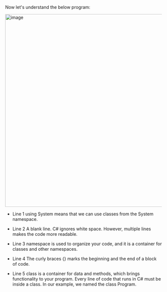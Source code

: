 Now let's understand the below program:

<img width="620" alt="image" src="https://user-images.githubusercontent.com/56192979/144614772-ffaeb9c7-2a4e-4afb-9b02-d45eaaddc0de.png">


* Line 1 using System means that we can use classes from the System namespace.

* Line 2 A blank line. C# ignores white space. However, multiple lines makes the code more readable.

* Line 3 namespace is used to organize your code, and it is a container for classes and other namespaces.

* Line 4 The curly braces {} marks the beginning and the end of a block of code.

* Line 5 class is a container for data and methods, which brings functionality to your program. Every line of code that runs in C# must be inside a class. In our example, we     named the class Program.


